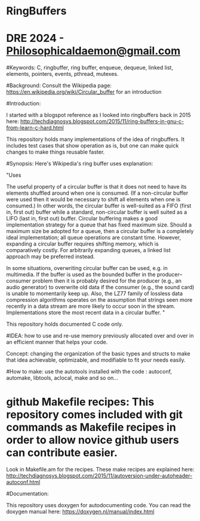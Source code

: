 # RingBuffers
# DRE 2024 - Philosophicaldaemon@gmail.com

#Keywords: C, ringbuffer, ring buffer, enqueue, dequeue, linked list, elements, pointers, events, pthread, mutexes.

#Background: Consult the Wikipedia page: https://en.wikipedia.org/wiki/Circular_buffer for an introduction

#Introduction:

I started with a blogspot reference as I looked into ringbuffers back in 2015 here: http://techdiagnosys.blogspot.com/2015/11/ring-buffers-in-gnu-c-from-learn-c-hard.html

This repository holds many implementations of the idea of ringbuffers. It includes test cases that show operation as is, but one can make quick changes to make things reusable faster.

#Synopsis:
Here's Wikipedia's ring buffer uses explanation:

"Uses

The useful property of a circular buffer is that it does not need to have its elements shuffled around when one is consumed. (If a non-circular buffer were used then it would be necessary to shift all elements when one is consumed.) 
In other words, the circular buffer is well-suited as a FIFO (first in, first out) buffer while a standard, non-circular buffer is well suited as a LIFO (last in, first out) buffer.
Circular buffering makes a good implementation strategy for a queue that has fixed maximum size. Should a maximum size be adopted for a queue, then a circular buffer is a completely ideal implementation; all queue operations are constant time. 
However, expanding a circular buffer requires shifting memory, which is comparatively costly. 
For arbitrarily expanding queues, a linked list approach may be preferred instead.

In some situations, overwriting circular buffer can be used, e.g. in multimedia. If the buffer is used as the bounded buffer in the producer–consumer problem then it is probably desired for the producer (e.g., an audio generator) to overwrite old data if 
the consumer (e.g., the sound card) is unable to momentarily keep up. Also, the LZ77 family of lossless data compression algorithms operates on the assumption that strings seen more recently in a data stream are more likely to occur soon in the stream. 
Implementations store the most recent data in a circular buffer. "

This repository holds documented C code only. 

#IDEA: how to use and re-use memory previously allocated over and over in an efficient manner that helps your code. 

Concept: changing the organization of the basic types and structs to make that idea achievable, optimizable, and modifiable to fit your needs easily. 

#How to make: use the autotools installed with the code :
autoconf, automake, libtools, aclocal, make and so on...

# github Makefile recipes: This repository comes included with git commands as Makefile recipes in order to allow novice github users can contribute easier. 

Look in Makefile.am for the recipes. These make recipes are explained here: http://techdiagnosys.blogspot.com/2015/11/autoversion-under-autoheader-autoconf.html

#Documentation:

This repository uses doxygen for autodocumenting code. You can read the doxygen manual here: https://doxygen.nl/manual/index.html
